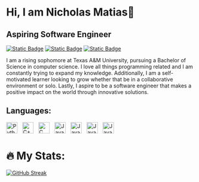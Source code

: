 ### <h1 align = "left">Hi, I am Nicholas Matias👋</h1>
<h2 align = "left">Aspiring Software Engineer</h2>

[![Static Badge](https://img.shields.io/badge/LinkedIn-LinkedIn?style=for-the-badge&logo=LinkedIn&logoColor=white&color=blue)](https://www.linkedin.com/in/nicholasmatias/)
[![Static Badge](https://img.shields.io/badge/Portfolio-Portfolio?style=for-the-badge&logoColor=white&color=red)](https://nicholasmatias.com/)
[![Static Badge](https://img.shields.io/badge/Email-mail?style=for-the-badge&logo=Minutemailer&logoColor=white&color=grey)
](mailto:n-r-matias@outlook.com)



<p>I am a rising sophomore at Texas A&M University, pursuing a Bachelor of Science in computer science. I love all things programming related and I am constantly trying to expand my knowledge. Additionally, I am a self-motivated learner looking to grow whether that be in a collaborative environment or solo. Lastly, I aspire to be a software engineer that makes a positive impact on the world through innovative solutions.</p>


<h2>Languages:</h2>
<img align="left" alt="Python" width="30px" style="padding-right:10px;" src="https://cdn.jsdelivr.net/gh/devicons/devicon/icons/python/python-original.svg" />
<img align="left" alt="C++" width="30px" style="padding-right:10px;" src="https://cdn.jsdelivr.net/gh/devicons/devicon/icons/cplusplus/cplusplus-original.svg" />
<img align="left" alt="C" width="30px" style="padding-right:10px;" src="https://cdn.jsdelivr.net/gh/devicons/devicon/icons/c/c-original.svg" />
<img align="left" alt="Java" width ="30px" style ="padding-right: 10px" src="https://cdn.jsdelivr.net/gh/devicons/devicon/icons/javascript/javascript-original.svg" />
<img align="left" alt="Java" width ="30px" style ="padding-right: 10px" src="https://cdn.jsdelivr.net/gh/devicons/devicon/icons/java/java-original.svg" />
<img align="left" alt="Java" width ="30px" style ="padding-right: 10px" src="https://cdn.jsdelivr.net/gh/devicons/devicon/icons/html5/html5-plain-wordmark.svg" />
<img align="left" alt="Java" width ="30px" style ="padding-right: 10px" src="https://cdn.jsdelivr.net/gh/devicons/devicon/icons/css3/css3-plain-wordmark.svg" />
             
          

<br>





<br>


### <h1 align = "left">:fire: My Stats:</h1>
<div align="left">
  
[![GitHub Streak](https://streak-stats.demolab.com?user=NicholasMatias&theme=highcontrast)](https://git.io/streak-stats)


</div>

